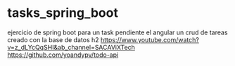 # tasks_spring_boot
ejercicio de spring boot para un task pendiente el angular
un crud de tareas creado con la base de datos h2
https://www.youtube.com/watch?v=z_dLYcQqSHI&ab_channel=SACAViXTech
https://github.com/yoandypv/todo-api
